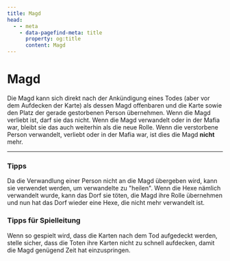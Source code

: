 ```yaml
---
title: Magd
head:
  - - meta
    - data-pagefind-meta: title
      property: og:title
      content: Magd
---
```

# Magd <TeamBadge team="Dorf / Unklar" />

Die Magd kann sich direkt nach der Ankündigung eines Todes (aber vor dem Aufdecken der Karte) als dessen Magd offenbaren und die Karte sowie den Platz der gerade gestorbenen Person übernehmen. Wenn die Magd verliebt ist, darf sie das nicht. Wenn die Magd verwandelt oder in der Mafia war, bleibt sie das auch weiterhin als die neue Rolle. Wenn die verstorbene Person verwandelt, verliebt oder in der Mafia war, ist dies die Magd **nicht** mehr.

---

### Tipps
Da die Verwandlung einer Person nicht an die Magd übergeben wird, kann sie verwendet werden, um verwandelte zu "heilen". Wenn die Hexe nämlich verwandelt wurde, kann das Dorf sie töten, die Magd ihre Rolle übernehmen und nun hat das Dorf wieder eine Hexe, die nicht mehr verwandelt ist.

### Tipps für Spielleitung
Wenn so gespielt wird, dass die Karten nach dem Tod aufgedeckt werden, stelle sicher, dass die Toten ihre Karten nicht zu schnell aufdecken, damit die Magd genügend Zeit hat einzuspringen.